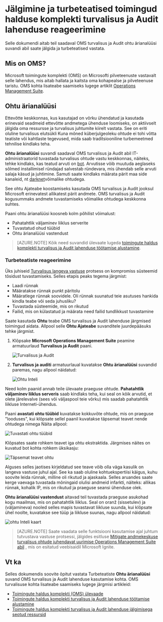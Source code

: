 <properties
   pageTitle="Jälgimine ja reageerimine Turbeteatiste toimingud halduse komplekti turvalisus ja auditi lahenduse | Microsoft Azure'i"
   description="Selle dokumendi aitab teil saadaval OMS turvalisus ja Audit ohtu Ajateabe suvandi abil saate jälgida ja turbeteatised vastata."
   services="operations-management-suite"
   documentationCenter="na"
   authors="YuriDio"
   manager="swadhwa"
   editor=""/>

<tags
   ms.service="operations-management-suite"
   ms.topic="article" 
   ms.devlang="na"
   ms.tgt_pltfrm="na"
   ms.workload="na"
   ms.date="10/18/2016"
   ms.author="yurid"/>

# <a name="monitoring-and-responding-to-security-alerts-in-operations-management-suite-security-and-audit-solution"></a>Jälgimine ja turbeteatised toimingud halduse komplekti turvalisus ja Audit lahenduse reageerimine

Selle dokumendi aitab teil saadaval OMS turvalisus ja Audit ohtu ärianalüüsi suvandi abil saate jälgida ja turbeteatised vastata.

## <a name="what-is-oms"></a>Mis on OMS?

Microsoft toimingute komplekti (OMS) on Microsofti pilveteenuste vastavalt selle lahendus, mis aitab hallata ja kaitsta oma kohapealse ja pilveteenuse taristu. OMS kohta lisateabe saamiseks lugege artiklit [Operations Management Suite](https://technet.microsoft.com/library/mt484091.aspx).

## <a name="threat-intelligence"></a>Ohtu ärianalüüsi

Ettevõtte keskkonnas, kus kasutajad on võrku ühendatud ja kasutada erinevaid seadmeid ettevõtte andmetega ühenduse loomiseks, on aktiivselt jälgida oma ressursse ja turvalisus juhtumite kiirelt vastata. See on eriti oluline turvalisus elutsükli Kuna mõned küberjulgeoleku ohtude ei tohi võtta teatiste või kahtlaste tegevused, mida saab traditsiooniline turbemeetmed tehnilise kindlaks teha. 

**Ohtu ärianalüüsi** suvandi saadaval OMS turvalisus ja Audit abil IT-administraatorid tuvastada turvalisus ohtude vastu keskkonnas, näiteks, tehke kindlaks, kas teatud arvuti on [bot](https://www.microsoft.com/security/sir/story/default.aspx#!botnetsection). Arvutisse võib muutuda aeglaseks sõlmed installimisel ründajad salvestab ründevara, mis ühendab selle arvuti salaja käsud ja juhtimine. Samuti saate kindlaks määrata pärit maa side kanaleid, nt [darknet](https://www.microsoft.com/security/sir/story/default.aspx#!botnetsection_honeypots_darkents)võimalike ohtudega. 

See ohtu Ajateabe koostamiseks kasutada OMS turvalisus ja Audit jooksul Microsoft erinevatest allikatest pärit andmete. OMS turvalisus ja Audit kogusummaks andmete tuvastamiseks võimalike ohtudega keskkonna suhtes.

Paani ohtu ärianalüüsi koosneb kolm põhilist võimalust:
- Pahatahtlik väljaminev liiklus serverite
- Tuvastatud ohud tüübid
- Ohtu ärianalüüsi vastendust

> [AZURE.NOTE] Kõik need suvandid ülevaate lugeda [toimingute haldus komplekti turvalisus ja Audit lahenduse töötamise alustamine](oms-security-getting-started.md).

### <a name="responding-to-security-alerts"></a>Turbeteatiste reageerimine

Üks juhiseid [Turvalisus langeva vastuse](https://technet.microsoft.com/library/cc512623.aspx) protsess on kompromiss süsteemid tõsidust tuvastamiseks. Selles etapis peaks tegema järgmist:

- Laadi rünnak
- Määratakse rünnak punkt päritolu
- Määratlege rünnak soovidele. Oli rünnak suunatud teie asutuses hankida kindla teabe või seda juhusliku?
- Tuvastada süsteemide, mis on rikutud
- Failid, mis on külastatud ja määrata need failid tundlikkust tuvastamine

Saate kasutada **Ohtu** teabe OMS turvalisus ja Audit lahenduse järgmised toimingud aidata. Allpool selle **Ohtu Ajateabe** suvanditele juurdepääsuks tehke järgmist.

1. Klõpsake **Microsoft Operations Management Suite** peamine armatuurlaud **Turvalisus ja Audit** paani.

    ![Turvalisus ja Audit](./media/oms-security-responding-alerts/oms-security-responding-alerts-fig1.png)

2. **Turvalisus ja auditi** armatuurlaual kuvatakse **Ohtu ärianalüüsi** suvandid paremas, nagu allpool näidatud:

    ![Ohtu Inteli](./media/oms-security-responding-alerts/oms-security-responding-alerts-fig2-ga.png)

Need kolm paanid annab teile ülevaate praeguse ohtude. **Pahatahtlik väljaminev liiklus serveris** saab kindlaks teha, kui seal on kõik arvutid, et olete järelevalve (sees või väljaspool teie võrku) mis saadab pahatahtlik liikluse Interneti-ühendus. 

Paani **avastati ohtu tüübid** kuvatakse kokkuvõte ohtude, mis on praeguse "looduses", kui klõpsate sellel paanil kuvatakse täpsemat teavet nende ohtudega nimega Näita allpool:

![Tuvastati ohtu tüübid](./media/oms-security-responding-alerts/oms-security-responding-alerts-fig3.png)

Klõpsates saate rohkem teavet iga ohtu ekstraktida. Järgmises näites on kuvatud bot kohta rohkem üksikasju:

![Täpsemat teavet ohtu](./media/oms-security-responding-alerts/oms-security-responding-alerts-fig4.png)

Alguses selles jaotises kirjeldatud see teave võib olla väga kasulik on langeva vastuse juhul ajal. See ka saab oluline kohtuekspertiisi käigus, kuhu soovite leida rünnak, milline oli rikutud ja ajaskaala. Selles aruandes saate kerge vaevaga tuvastada mõningaid olulisi andmeid infarkti, näiteks: allikas rünnak, kohalik IP, mis on rikutud ja praeguse seansi ühenduse olek. 

**Ohtu ärianalüüsi vastendust** aitavad teil tuvastada praeguse asukohad kogu maailmas, mis on pahatahtlik liiklus. Seal on oranž (sissetulev) ja (väljamineva) nooled selles mapis tuvastavat liikluse suunda, kui klõpsate ühel noolte, kuvatakse see tüüp ja liikluse suunas, nagu allpool näidatud:

![ohtu Inteli kaart](./media/oms-security-responding-alerts/oms-security-responding-alerts-fig5.png)

> [AZURE.NOTE] Saate vaadata selle funktsiooni kasutamise ajal juhtum tutvustava vastuse protsessi, jälgides esitluse [Mitigate andmekeskuse turvalisus ohtude juhendavat uurimise Operations Management Suite abil](https://myignite.microsoft.com/videos/5000) , mis on esitatud veebisaidil Microsoft Ignite.

## <a name="see-also"></a>Vt ka

Selles dokumendis soovite õpitut vastata Turbeteatiste **Ohtu ärianalüüsi** suvand OMS turvalisus ja Audit lahenduse kasutamise kohta. OMS turvalisuse kohta lisateabe saamiseks lugege järgmisi artikleid:

- [Toimingute haldus komplekti (OMS) ülevaade](operations-management-suite-overview.md)
- [Toimingute haldus komplekti turvalisus ja Audit lahenduse töötamise alustamine](oms-security-getting-started.md)
- [Toimingute haldus komplekti turvalisus ja Audit lahenduse jälgimisega seotud ressursid](oms-security-monitoring-resources.md)
